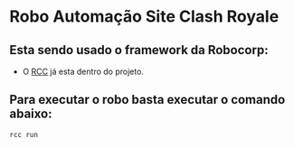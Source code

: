 # Robo Automação Site Clash Royale

## Esta sendo usado o framework da Robocorp:
- O [RCC](https://github.com/robocorp/rcc#installing-rcc-from-command-line) já esta dentro do projeto.

## Para executar o robo basta executar o comando abaixo:

```
rcc run
```

